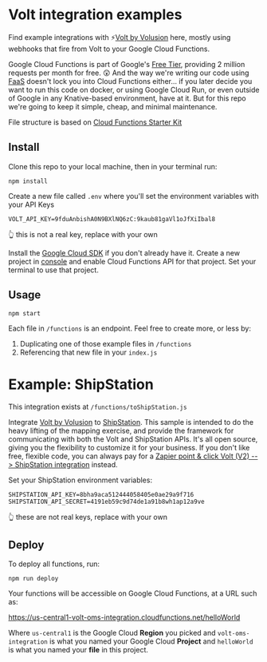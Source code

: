 # Volt integration examples

Find example integrations with ⚡️[Volt by Volusion](https://www.volusion.com/volt) here, mostly using webhooks that fire from Volt to your Google Cloud Functions.

Google Cloud Functions is part of Google's [Free Tier](https://cloud.google.com/free), providing 2 million requests per month for free. 😲 And the way we're writing our code using [FaaS](https://github.com/GoogleCloudPlatform/functions-framework-nodejs) doesn't lock you into Cloud Functions either… if you later decide you want to run this code on docker, or using Google Cloud Run, or even outside of Google in any Knative-based environment, have at it. But for this repo we're going to keep it simple, cheap, and minimal maintenance.

File structure is based on [Cloud Functions Starter Kit](https://github.com/volusion/cloud-functions-hello-world)

## Install

Clone this repo to your local machine, then in your terminal run:

```shell
npm install
```

Create a new file called `.env` where you'll set the environment variables with your API Keys
```shell
VOLT_API_KEY=9fduAnbishA0N9BXlNQ6zC:9kaub81gaVl1oJfXiIbal8
```
👆 this is not a real key, replace with your own

Install the [Google Cloud SDK](https://cloud.google.com/sdk) if you don't already have it. Create a new project in [console](http://console.cloud.google.com/) and enable Cloud Functions API for that project. Set your terminal to use that project. 

## Usage

```shell
npm start
```

Each file in `/functions` is an endpoint. Feel free to create more, or less by:

1. Duplicating one of those example files in `/functions`
2. Referencing that new file in your `index.js`

# Example: ShipStation

This integration exists at `/functions/toShipStation.js`

Integrate [Volt by Volusion](https://volusion.com/volt) to [ShipStation](https://www.shipstation.com). This sample is intended to do the heavy lifting of the mapping exercise, and provide the framework for communicating with both the Volt and ShipStation APIs. It's all open source, giving you the
flexibility to customize it for your business. If you don't like free, flexible code, you can always pay for a [Zapier point & click Volt (V2) --> ShipStation integration](https://zapier.com/apps/shipstation/integrations/volusion/21127/create-new-shipstation-orders-from-new-volusion-orders) instead.

Set your ShipStation environment variables:
```shell
SHIPSTATION_API_KEY=8bha9aca512444058405e0ae29a9f716
SHIPSTATION_API_SECRET=4191eb59c9d74de1a91b8wh1ap12a9ve
```
👆 these are not real keys, replace with your own

## Deploy

To deploy all functions, run:

```shell
npm run deploy
```

Your functions will be accessible on Google Cloud Functions, at a URL such as:

https://us-central1-volt-oms-integration.cloudfunctions.net/helloWorld

Where `us-central1` is the Google Cloud **Region** you picked and `volt-oms-integration` is what you named your Google Cloud **Project** and `helloWorld` is what you named your **file** in this project.